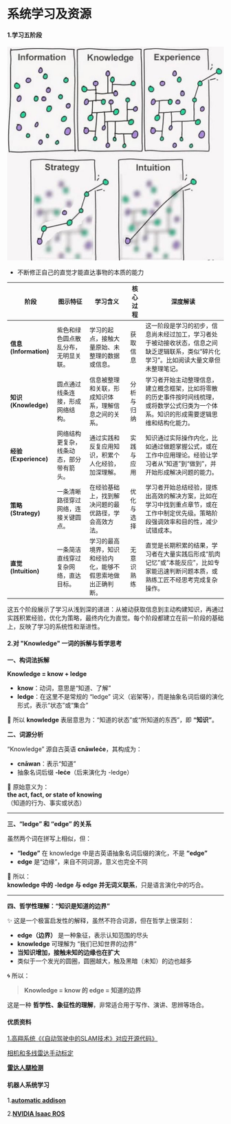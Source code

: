 # 系统学习及资源

#### 1.学习五阶段

<img src="github.assets/杨振宁.jpg" alt="杨振宁" style="zoom:50%;" />



- 不断修正自己的直觉才能直达事物的本质的能力



| **阶段**      | **图示特征**                                      | **学习含义**                                                                 | **核心过程**         | **深度解读**                                                                                     |
|---------------|--------------------------------------------------|-----------------------------------------------------------------------------|---------------------|-------------------------------------------------------------------------------------------------|
| **信息 (Information)** | 紫色和绿色圆点散乱分布，无明显关联。              | 学习的起点，接触大量原始、未整理的数据或信息。                                | 获取信息            | 这一阶段是学习的初步，信息尚未经过加工，学习者处于被动接收状态，信息之间缺乏逻辑联系，类似“碎片化学习”。比如阅读大量文章但未整理笔记。 |
| **知识 (Knowledge)**   | 圆点通过线条连接，形成网络结构。                  | 信息被整理和关联，形成知识体系，理解信息之间的关系。                          | 分析与归纳          | 学习者开始主动整理信息，建立概念框架，比如将零散的历史事件按时间线梳理，或将数学公式归类为一个体系。知识的形成需要逻辑思维和结构化能力。 |
| **经验 (Experience)**  | 网络结构更复杂，线条动态，部分带有箭头。          | 通过实践和反复应用知识，积累个人化经验，加深理解。                            | 实践与应用          | 知识通过实际操作内化，比如通过做题掌握公式，或在工作中应用理论。经验让学习者从“知道”到“做到”，并开始形成解决问题的能力。 |
| **策略 (Strategy)**    | 一条清晰路径穿过网络，连接关键圆点。              | 在经验基础上，找到解决问题的最优路径，学会高效方法。                          | 优化与选择          | 学习者开始总结经验，提炼出高效的解决方案，比如在学习中找到重点章节，或在工作中制定优先级。策略阶段强调效率和目的性，减少试错成本。 |
| **直觉 (Intuition)**   | 一条简洁直线穿过复杂网络，直达目标。              | 学习的最高境界，知识和经验内化，能够不假思索地做出正确判断。                  | 无意识熟练          | 直觉是长期积累的结果，学习者在大量实践后形成“肌肉记忆”或“本能反应”，比如专家能迅速判断问题本质，或熟练工匠不经思考完成复杂操作。 |

这五个阶段展示了学习从浅到深的递进：从被动获取信息到主动构建知识，再通过实践积累经验，优化为策略，最终内化为直觉。每个阶段都建立在前一阶段的基础上，反映了学习的系统性和渐进性。



#### 2.对 "Knowledge" 一词的拆解与哲学思考

**一、构词法拆解**

**Knowledge = know + ledge**

- **know**：动词，意思是“知道、了解”
- **ledge**：在这里不是常规的 “ledge” 词义（岩架等），而是抽象名词后缀的演化形式，表示“状态”或“集合”

📌 所以 **knowledge** 表层意思为：“知道的状态”或“所知道的东西”，即 **“知识”**。



**二、词源分析**

“Knowledge” 源自古英语 **cnāwleċe**，其构成为：

- **cnāwan**：表示“知道”  
- 抽象名词后缀 **-leċe**（后来演化为 -ledge）

🧠 原始意义为：  
**the act, fact, or state of knowing**  
（知道的行为、事实或状态）

---

**三、“ledge” 和 “edge” 的关系**

虽然两个词在拼写上相似，但：

- **“ledge”** 在 knowledge 中是古英语抽象名词后缀的演化，不是 **“edge”**
- **edge** 是“边缘”，来自不同词源，意义也完全不同

📎 所以：  
**knowledge 中的 -ledge 与 edge 并无词义联系**，只是语言演化中的巧合。

---

**四、哲学性理解：“知识是知道的边界”**

✨ 这是一个极富启发性的解释，虽然不符合词源，但在哲学上很深刻：

- **edge（边界）** 是一种象征，表示认知范围的尽头  
- **knowledge** 可理解为 “我们已知世界的边界”  
- **当知识增加，接触未知的边缘也在扩大**  
- 类似于一个发光的圆圈，圆圈越大，触及黑暗（未知）的边也越多

🌀 所以：

> **Knowledge = know 的 edge = 知道的边界**

这是一种 **哲学性、象征性的理解**，非常适合用于写作、演讲、思辨等场合。





#### 优质资料

[1.高翔系统《《自动驾驶中的SLAM技术》对应开源代码》](https://github.com/gaoxiang12/slam_in_autonomous_driving?tab=readme-ov-file)

[相机和多线雷达手动标定](https://github.com/tdcsu/clm/tree/main)

[**雷达人腿检测**](https://gitee.com/ncnynl/ros2_leg_detector)

#### 机器人系统学习

1.[**automatic addison**](https://automaticaddison.com/tutorials/)

2.[**NVIDIA Isaac ROS**](https://nvidia-isaac-ros.github.io/index.html)
